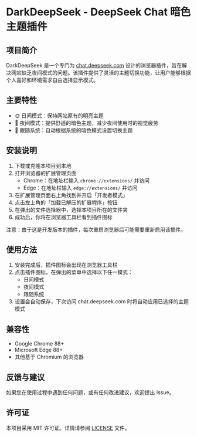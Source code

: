 # DarkDeepSeek - DeepSeek Chat 暗色主题插件

## 项目简介

DarkDeepSeek 是一个专门为 [chat.deepseek.com](https://chat.deepseek.com) 设计的浏览器插件，旨在解决网站缺乏夜间模式的问题。该插件提供了灵活的主题切换功能，让用户能够根据个人喜好和环境需求自由选择显示模式。

## 主要特性

- 🌞 日间模式：保持网站原有的明亮主题
- 🌙 夜间模式：提供舒适的暗色主题，减少夜间使用时的视觉疲劳
- 🔄 跟随系统：自动根据系统的暗色模式设置切换主题

## 安装说明

1. 下载或克隆本项目到本地
2. 打开浏览器的扩展管理页面
   - Chrome：在地址栏输入 `chrome://extensions/` 并访问
   - Edge：在地址栏输入 `edge://extensions/` 并访问
3. 在扩展管理页面右上角找到并开启「开发者模式」
4. 点击左上角的「加载已解压的扩展程序」按钮
5. 在弹出的文件选择器中，选择本项目所在的文件夹
6. 成功后，你将在浏览器工具栏看到插件图标

注意：由于这是开发版本的插件，每次重启浏览器后可能需要重新启用该插件。

## 使用方法

1. 安装完成后，插件图标会出现在浏览器工具栏
2. 点击插件图标，在弹出的菜单中选择以下任一模式：
   - 日间模式
   - 夜间模式
   - 跟随系统
3. 设置会自动保存，下次访问 chat.deepseek.com 时将自动应用已选择的主题模式

## 兼容性

- Google Chrome 88+
- Microsoft Edge 88+
- 其他基于 Chromium 的浏览器

## 反馈与建议

如果您在使用过程中遇到任何问题，或有任何改进建议，欢迎提出 Issue。

## 许可证

本项目采用 MIT 许可证。详情请参阅 [LICENSE](LICENSE) 文件。